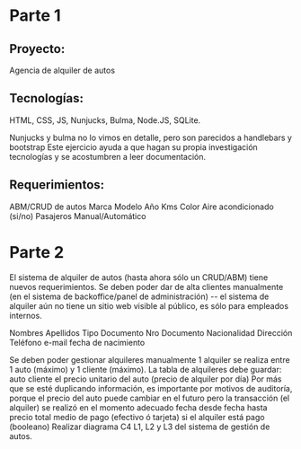 # Parte 1

## Proyecto: 
Agencia de alquiler de autos

## Tecnologías:
HTML, CSS, JS, Nunjucks, Bulma, Node.JS, SQLite.

Nunjucks y bulma no lo vimos en detalle, pero son parecidos a handlebars y bootstrap
Este ejercicio ayuda a que hagan su propia investigación tecnologías y se acostumbren a leer documentación.

## Requerimientos:
ABM/CRUD de autos
Marca
Modelo
Año
Kms
Color
Aire acondicionado (si/no)
Pasajeros
Manual/Automático

# Parte 2

El sistema de alquiler de autos (hasta ahora sólo un CRUD/ABM) tiene nuevos requerimientos.
Se deben poder dar de alta clientes manualmente (en el sistema de backoffice/panel de administración) -- el sistema de alquiler aún no tiene un sitio web visible al público, es sólo para empleados internos.

Nombres
Apellidos
Tipo Documento
Nro Documento
Nacionalidad
Dirección
Teléfono
e-mail
fecha de nacimiento

Se deben poder gestionar alquileres manualmente
1 alquiler se realiza entre 1 auto (máximo) y 1 cliente (máximo).
La tabla de alquileres debe guardar:
auto
cliente
el precio unitario del auto (precio de alquiler por día) 
Por más que se esté duplicando información, es importante por motivos de auditoría, porque el precio del auto puede cambiar en el futuro pero la transacción (el alquiler) se realizó en el momento adecuado
fecha desde
fecha hasta
precio total
medio de pago (efectivo ó tarjeta)
si el alquiler está pago (booleano)
Realizar diagrama C4 L1, L2 y L3 del sistema de gestión de autos.
